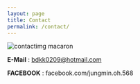 ```yaml
---
layout: page
title: Contact
permalink: /contact/
---
```

![contactimg macaron]({{site.baseurl}}/images/contactimg.jpg)

**E-Mail** : bdkk0209@hotmail.com

**FACEBOOK** : facebook.com/jungmin.oh.568

